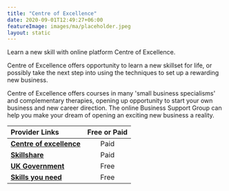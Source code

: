 ```yaml
---
title: "Centre of Excellence"
date: 2020-09-01T12:49:27+06:00
featureImage: images/ma/placeholder.jpeg
layout: static
---
```


Learn a new skill with online platform Centre of Excellence.

Centre of Excellence offers opportunity to learn a new skillset for life, or possibly take the next step into using the techniques to set up a rewarding new business. 

Centre of Excellence offers courses in many 'small business specialisms' and complementary therapies, opening up opportunity to start your own business and new career direction. The online Business Support Group can help you make your dream of opening an exciting new business a reality.

| Provider Links      | Free or Paid  |  
| :-----------          | :--------------:      |  
| [**Centre of excellence**](https://www.centreofexcellence.com/) | Paid | 
| [**Skillshare**](https://www.skillshare.com/) | Paid | 
| [**UK Government**](https://www.gov.uk/set-up-business) | Free | 
| [**Skills you need**](https://www.skillsyouneed.com/shop/self-employment.html) | Free | 
  

<br/><br/>






